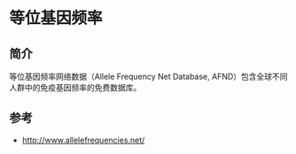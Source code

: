 # 等位基因频率

## 简介

等位基因频率网络数据（Allele Frequency Net Database, AFND）包含全球不同人群中的免疫基因频率的免费数据库。

## 参考

- http://www.allelefrequencies.net/
